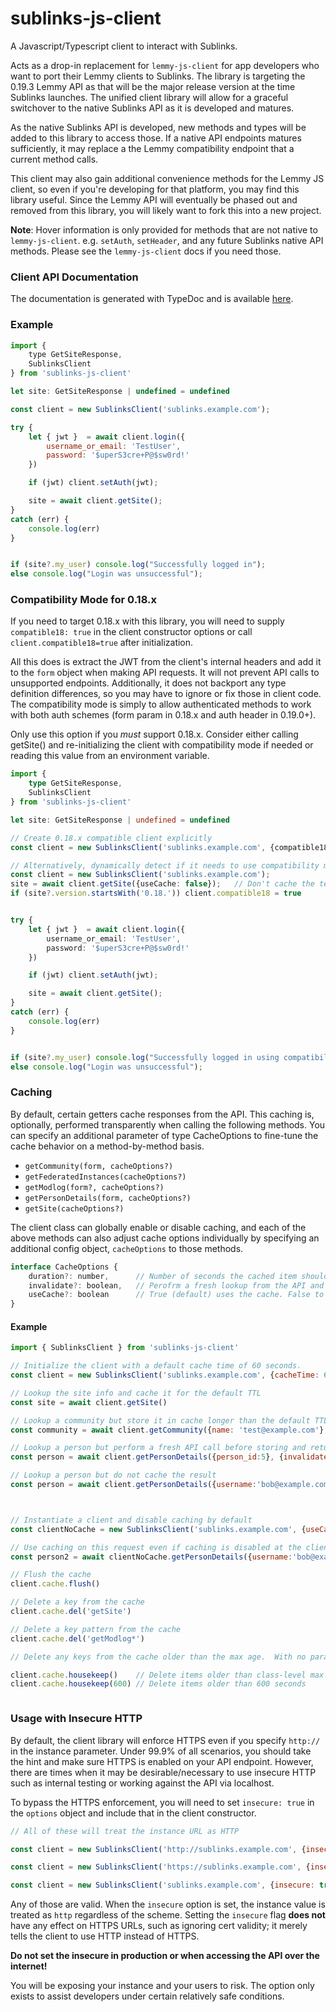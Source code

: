 # sublinks-js-client
A Javascript/Typescript client to interact with Sublinks.

Acts as a drop-in replacement for `lemmy-js-client` for app developers who want to port their Lemmy clients to Sublinks. The library is targeting the 0.19.3 Lemmy API as that will be
the major release version at the time Sublinks launches.  The unified client library will allow for a graceful switchover to the native Sublinks API as it is developed and matures.

As the native Sublinks API is developed, new methods and types will be added to this library to access those.  If a native API endpoints matures sufficiently, it may replace a the Lemmy compatibility endpoint that a current method calls.

This client may also gain additional convenience methods for the Lemmy JS client, so even if you're developing for that platform, you may find this library useful. Since the Lemmy API will eventually be phased out and removed from this library, you will likely want to fork this into a new project.

**Note**: Hover information is only provided for methods that are not native to `lemmy-js-client`.  e.g. `setAuth`, `setHeader`, and any future Sublinks native API methods.  Please see the `lemmy-js-client` docs if you need those.


### Client API Documentation
The documentation is generated with TypeDoc and is available [here](https://sublinks.org/sublinks-js-client/).

### Example

```Javascript
import { 
    type GetSiteResponse,
    SublinksClient 
} from 'sublinks-js-client'

let site: GetSiteResponse | undefined = undefined

const client = new SublinksClient('sublinks.example.com');

try {
    let { jwt }  = await client.login({
        username_or_email: 'TestUser',
        password: '$uperS3cre+P@$sw0rd!'
    })

    if (jwt) client.setAuth(jwt);

    site = await client.getSite(); 
}
catch (err) {
    console.log(err)
}


if (site?.my_user) console.log("Successfully logged in");
else console.log("Login was unsuccessful");
```

### Compatibility Mode for 0.18.x
If you need to target 0.18.x with this library, you will need to supply `compatible18: true` in the client constructor options or call `client.compatible18=true` after initialization.

All this does is extract the JWT from the client's internal headers and add it to the `form` object when making API requests.  It will not prevent API calls to unsupported endpoints.
Additionally, it does not backport any type definition differences, so you may have to ignore or fix those in client code.  The compatibility mode is simply to allow
authenticated methods to work with both auth schemes (form param in 0.18.x and auth header in 0.19.0+).

Only use this option if you *must* support 0.18.x.  Consider either calling getSite() and re-initializing the client with compatibility mode if needed or reading this value from an environment variable.

```typescript
import { 
    type GetSiteResponse,
    SublinksClient 
} from 'sublinks-js-client'

let site: GetSiteResponse | undefined = undefined

// Create 0.18.x compatible client explicitly
const client = new SublinksClient('sublinks.example.com', {compatible18: true});

// Alternatively, dynamically detect if it needs to use compatibility mode
const client = new SublinksClient('sublinks.example.com');
site = await client.getSite({useCache: false});   // Don't cache the test lookup
if (site?.version.startsWith('0.18.')) client.compatible18 = true


try {
    let { jwt }  = await client.login({
        username_or_email: 'TestUser',
        password: '$uperS3cre+P@$sw0rd!'
    })

    if (jwt) client.setAuth(jwt);

    site = await client.getSite(); 
}
catch (err) {
    console.log(err)
}


if (site?.my_user) console.log("Successfully logged in using compatibility mode.");
else console.log("Login was unsuccessful");

```


### Caching
By default, certain getters cache responses from the API.  This caching is, optionally, performed transparently when calling the following methods.  You can specify an additional parameter of type CacheOptions to fine-tune the cache behavior on a method-by-method basis.

- `getCommunity(form, cacheOptions?)`
- `getFederatedInstances(cacheOptions?)`
- `getModlog(form?, cacheOptions?)`
- `getPersonDetails(form, cacheOptions?)`
- `getSite(cacheOptions?)`

The client class can globally enable or disable caching, and each of the above methods can also adjust cache options individually by specifying an additional config object, `cacheOptions` to those methods.

```Javascript
interface CacheOptions {
    duration?: number,      // Number of seconds the cached item should be considered valid
    invalidate?: boolean,   // Perofrm a fresh lookup from the API and store/return the result
    useCache?: boolean      // True (default) uses the cache. False to not store API results in cache.
}

```


#### Example
```Javascript
import { SublinksClient } from 'sublinks-js-client'

// Initialize the client with a default cache time of 60 seconds. 
const client = new SublinksClient('sublinks.example.com', {cacheTime: 60});

// Lookup the site info and cache it for the default TTL
const site = await client.getSite()     

// Lookup a community but store it in cache longer than the default TTL
const community = await client.getCommunity({name: 'test@example.com'}, {cacheTime:600})

// Lookup a person but perform a fresh API call before storing and returning the response
const person = await client.getPersonDetails({person_id:5}, {invalidate: true, cacheTime: 120})

// Lookup a person but do not cache the result
const person = await client.getPersonDetails({username:'bob@example.com'}, {useCache: false})



// Instantiate a client and disable caching by default
const clientNoCache = new SublinksClient('sublinks.example.com', {useCache: false})

// Use caching on this request even if caching is disabled at the client level
const person2 = await clientNoCache.getPersonDetails({username:'bob@example.com'}, {useCache: true, cacheTime: 120})

// Flush the cache
client.cache.flush()

// Delete a key from the cache
client.cache.del('getSite')

// Delete a key pattern from the cache
client.cache.del('getModlog*')

// Delete any keys from the cache older than the max age.  With no parameter specified, will use the `cacheTime` value specified at client instantiation time.  Can also specify a custom max age, in seconds, to flush keys older than that.

client.cache.housekeep()    // Delete items older than class-level max age
client.cache.housekeep(600) // Delete items older than 600 seconds



```



### Usage with Insecure HTTP
By default, the client library will enforce HTTPS even if you specify `http://` in the instance parameter. Under 99.9% of all scenarios, you should take the hint and make sure HTTPS is enabled on your API endpoint.  However, there are times when it may be desirable/necessary to use insecure HTTP such as internal testing or working against the API via localhost.

To bypass the HTTPS enforcement, you will need to set `insecure: true` in the `options` object and include that in the client constructor.

```Javascript
// All of these will treat the instance URL as HTTP

const client = new SublinksClient('http://sublinks.example.com', {insecure: true} );

const client = new SublinksClient('https://sublinks.example.com', {insecure: true} );

const client = new SublinksClient('sublinks.example.com', {insecure: true} );
```

Any of those are valid.  When the `insecure` option is set, the instance value is treated as `http` regardless of the scheme.  Setting the `insecure` flag **does not** have any effect on HTTPS URLs, such as ignoring cert validity; it merely tells the client to use HTTP instead of HTTPS.

**Do not set the insecure in production or when accessing the API over the internet!**

You will be exposing your instance and your users to risk. The option only exists to assist developers under certain relatively safe conditions.